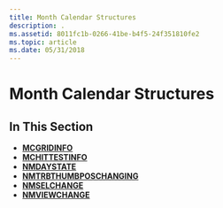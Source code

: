 ```yaml
---
title: Month Calendar Structures
description: .
ms.assetid: 8011fc1b-0266-41be-b4f5-24f351810fe2
ms.topic: article
ms.date: 05/31/2018
---
```


# Month Calendar Structures

## In This Section

-   [**MCGRIDINFO**](/windows/desktop/api/Commctrl/ns-commctrl-tagmcgridinfo)
-   [**MCHITTESTINFO**](/windows/desktop/api/Commctrl/ns-commctrl-mchittestinfo)
-   [**NMDAYSTATE**](/windows/desktop/api/Commctrl/ns-commctrl-tagnmdaystate)
-   [**NMTRBTHUMBPOSCHANGING**](/windows/desktop/api/Commctrl/ns-commctrl-tagtrbthumbposchanging)
-   [**NMSELCHANGE**](/windows/desktop/api/Commctrl/ns-commctrl-tagnmselchange)
-   [**NMVIEWCHANGE**](/windows/desktop/api/Commctrl/ns-commctrl-tagnmviewchange)

 

 




